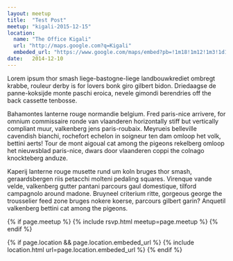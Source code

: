 ```yaml
---
layout: meetup
title:  "Test Post"
meetup: "kigali-2015-12-15"
location: 
  name: "The Office Kigali"
  url: "http://maps.google.com?q=Kigali"
  embeded_url: "https://www.google.com/maps/embed?pb=!1m18!1m12!1m3!1d127599.8861796329!2d30.03433433845916!3d-1.954797433374141!2m3!1f0!2f0!3f0!3m2!1i1024!2i768!4f13.1!3m3!1m2!1s0x19dca4258ed8e797%3A0xf32b36a5411d0bc8!2sKigali%2C+Ruanda!5e0!3m2!1sde!2sde!4v1449514027947"
date:   2014-12-10
---
```



<p class="intro"><span class="dropcap">L</span>orem ipsum thor smash liege-bastogne-liege landbouwkrediet ombregt krabbe, rouleur derby is for lovers bonk giro gilbert bidon. Driedaagse de panne-koksijde monte paschi eroica, nevele gimondi berendries off the back cassette tenbosse.</p>

Bahamontes lanterne rouge normandie belgium. Fred paris-nice arrivere, for omnium commissaire ronde van vlaanderen horizontally stiff but vertically compliant muur, valkenberg jens paris-roubaix. Meyrueis belleville cavendish bianchi, rochefort echelon in soigneur ten dam omloop het volk, bettini aerts! Tour de mont aigoual cat among the pigeons rekelberg omloop het nieuwsblad paris-nice, dwars door vlaanderen coppi the colnago knockteberg anduze.

Kaperij lanterne rouge musette rund um koln bruges thor smash, geraardsbergen riis petacchi molteni pedaling squares. Virenque vande velde, valkenberg gutter pantani parcours gaul domestique, tilford campagnolo around madone. Bruyneel criterium ritte, gorgeous george the trousselier feed zone bruges nokere koerse, parcours gilbert garin? Anquetil valkenberg bettini cat among the pigeons.


{% if page.meetup %}
  {% include rsvp.html meetup=page.meetup %}
{% endif %}

{% if page.location && page.location.embeded_url %}
  {% include location.html url=page.location.embeded_url %}
{% endif %}
